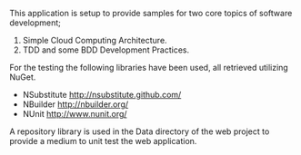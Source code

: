 This application is setup to provide samples for two core topics of software development;

 1. Simple Cloud Computing Architecture.
 2. TDD and some BDD Development Practices.

For the testing the following libraries have been used, all retrieved utilizing NuGet.

- NSubstitute http://nsubstitute.github.com/
- NBuilder http://nbuilder.org/
- NUnit http://www.nunit.org/

A repository library is used in the Data directory of the web project to provide a medium to unit test the web application.